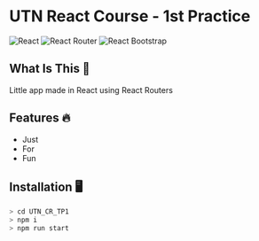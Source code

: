 # UTN React Course - 1st Practice
![React](https://img.shields.io/badge/-React-20232a?logo=react&style=for-the-badge) ![React Router](https://img.shields.io/badge/-React%20Router-252525?logo=react-router&style=for-the-badge) ![React Bootstrap](https://img.shields.io/badge/-React%20Bootstrap-2c2c2c?logo=bootstrap&style=for-the-badge)

## What Is This 🤔
Little app made in React using React Routers

## Features 🔥
- Just
- For
- Fun

## Installation 🖥
```bash
> cd UTN_CR_TP1
> npm i
> npm run start
```
